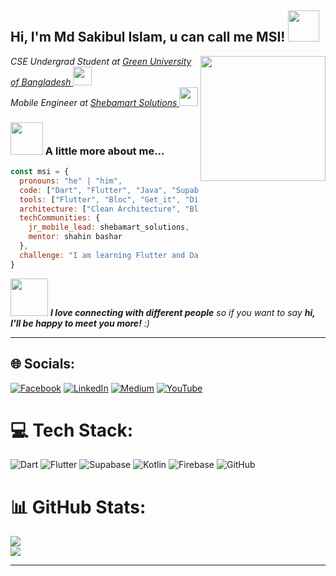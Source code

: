 <h2> Hi, I'm Md Sakibul Islam, u can call me MSI!  <img src="https://media.giphy.com/media/mGcNjsfWAjY5AEZNw6/giphy.gif" width="50"></h2>


<img align='right' src="https://cdn.dribbble.com/users/1928646/screenshots/4884082/media/8147bc69f7ec23dc42e282c7869b9e1e.gif" width="200">


<p><em>CSE Undergrad Student at <a href="https://www.green.edu.bd/">Green University of Bangladesh  </a> <img src="https://media.giphy.com/media/fYSnHlufseco8Fh93Z/giphy.gif" width="30"></br>Mobile Engineer at <a href="https://www.shebamart.com.bd/">Shebamart Solutions  </a><img src="https://media.giphy.com/media/WUlplcMpOCEmTGBtBW/giphy.gif" width="30"> 
</em></p>

### <img src="https://media.giphy.com/media/VgCDAzcKvsR6OM0uWg/giphy.gif" width="52"> A little more about me...  

```javascript
const msi = {
  pronouns: "he" | "him",
  code: ["Dart", "Flutter", "Java", "Supabase", "MongoDB"],
  tools: ["Flutter", "Bloc", "Get_it", "Dio", "GoRouter", "Android Studio Iguana"],
  architecture: ["Clean Architecture", "Bloc Pattern", "MVVM", "MVC", "MVP"],
  techCommunities: {
    jr_mobile_lead: shebamart_solutions, 
    mentor: shahin bashar 
  },
  challenge: "I am learning Flutter and Dart to master reusable/architectured code and become job-ready."
}

```

<img src="https://media.giphy.com/media/LnQjpWaON8nhr21vNW/giphy.gif" width="60"> <em><b>I love connecting with different people</b> so if you want to say <b>hi, I'll be happy to meet you more!</b> :)</em>

---

## 🌐 Socials:
[![Facebook](https://img.shields.io/badge/Facebook-%231877F2.svg?logo=Facebook&logoColor=white)](https://facebook.com/msisakib958) [![LinkedIn](https://img.shields.io/badge/LinkedIn-%230077B5.svg?logo=linkedin&logoColor=white)](https://linkedin.com/in/msisakib958/) [![Medium](https://img.shields.io/badge/Medium-12100E?logo=medium&logoColor=white)](https://medium.com/@msisakib958) [![YouTube](https://img.shields.io/badge/YouTube-%23FF0000.svg?logo=YouTube&logoColor=white)](https://youtube.com/channel/UCVFN4ZY22I0stVlS3KGAmrw) 

# 💻 Tech Stack:
![Dart](https://img.shields.io/badge/dart-%230175C2.svg?style=for-the-badge&logo=dart&logoColor=white) ![Flutter](https://img.shields.io/badge/Flutter-%2302569B.svg?style=for-the-badge&logo=Flutter&logoColor=white) ![Supabase](https://img.shields.io/badge/Supabase-3ECF8E?style=for-the-badge&logo=supabase&logoColor=white) ![Kotlin](https://img.shields.io/badge/kotlin-%237F52FF.svg?style=for-the-badge&logo=kotlin&logoColor=white) ![Firebase](https://img.shields.io/badge/firebase-%23039BE5.svg?style=for-the-badge&logo=firebase)  ![GitHub](https://img.shields.io/badge/github-%23121011.svg?style=for-the-badge&logo=github&logoColor=white) 
# 📊 GitHub Stats:
![](https://github-readme-streak-stats.herokuapp.com/?user=msiprime&theme=github_dark&hide_border=false)<br/>
![](https://github-readme-stats.vercel.app/api/top-langs/?username=msiprime&theme=github_dark&hide_border=false&include_all_commits=false&count_private=true&layout=compact)

---




